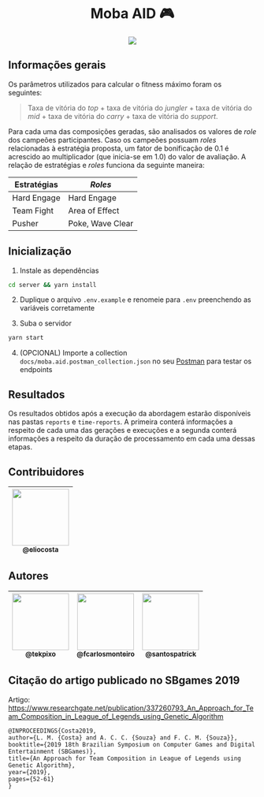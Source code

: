 <h1 align="center">Moba AID 🎮</h1>

<div align="center"><img src="./assets/pickoff.png" /></div>

## Informações gerais

Os parâmetros utilizados para calcular o fitness máximo foram os seguintes:

> Taxa de vitória do _top_ + taxa de vitória do _jungler_ + taxa de vitória do _mid_ + taxa de vitória do _carry_ + taxa de vitória do _support_.

Para cada uma das composições geradas, são analisados os valores de _role_ dos campeões participantes. Caso os campeões possuam _roles_ relacionadas à estratégia proposta, um fator de bonificação de 0.1 é acrescido ao multiplicador (que inicia-se em 1.0) do valor de avaliação. A relação de estratégias e _roles_ funciona da seguinte maneira:

Estratégias | _Roles_
------------ | -------------
Hard Engage | Hard Engage
Team Fight | Area of Effect
Pusher | Poke, Wave Clear

## Inicialização

1. Instale as dependências

```bash
cd server && yarn install
```

2. Duplique o arquivo `.env.example` e renomeie para `.env` preenchendo as variáveis corretamente

3. Suba o servidor

```bash
yarn start
```

4. (OPCIONAL) Importe a collection `docs/moba.aid.postman_collection.json` no seu [Postman](https://www.postman.com/) para testar os endpoints


## Resultados

Os resultados obtidos após a execução da abordagem estarão disponíveis nas pastas `reports` e `time-reports`. A primeira conterá informações a respeito de cada uma das gerações e execuções e a segunda conterá informações a respeito da duração de processamento em cada uma dessas etapas. 

## Contribuidores

| [<img src="https://avatars1.githubusercontent.com/u/5794419?s=460&v=4" width="115"><br><sub>@eliocosta</sub>](https://github.com/eliocosta) |
| :---: |    

## Autores

| [<img src="https://avatars0.githubusercontent.com/u/26147019?s=460&v=4" width=115><br><sub>@tekpixo</sub>](https://github.com/tekpixo) | [<img src="https://avatars2.githubusercontent.com/u/8319539?s=460&v=4" width=115><br><sub>@fcarlosmonteiro</sub>](https://github.com/fcarlosmonteiro) | [<img src="https://avatars0.githubusercontent.com/u/13510169?s=460&v=4" width="115"><br><sub>@santospatrick</sub>](https://github.com/santospatrick) |
| :---: | :---: | :---: |

## Citação do artigo publicado no SBgames 2019

Artigo: https://www.researchgate.net/publication/337260793_An_Approach_for_Team_Composition_in_League_of_Legends_using_Genetic_Algorithm


```
@INPROCEEDINGS{Costa2019, 
author={L. M. {Costa} and A. C. C. {Souza} and F. C. M. {Souza}}, 
booktitle={2019 18th Brazilian Symposium on Computer Games and Digital Entertainment (SBGames)}, 
title={An Approach for Team Composition in League of Legends using Genetic Algorithm}, 
year={2019}, 
pages={52-61}
}
```
